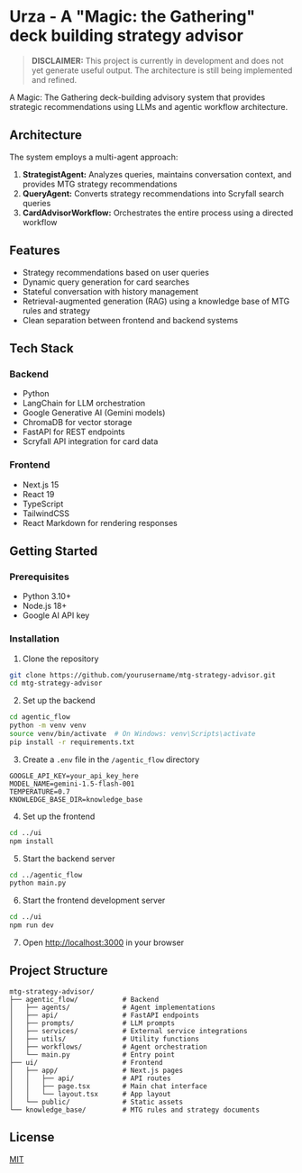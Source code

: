 # Urza - A "Magic: the Gathering" deck building strategy advisor

> **DISCLAIMER:** This project is currently in development and does not yet generate useful output. The architecture is still being implemented and refined.

A Magic: The Gathering deck-building advisory system that provides strategic recommendations using LLMs and agentic workflow architecture.

## Architecture

The system employs a multi-agent approach:

1. **StrategistAgent:** Analyzes queries, maintains conversation context, and provides MTG strategy recommendations
2. **QueryAgent:** Converts strategy recommendations into Scryfall search queries
3. **CardAdvisorWorkflow:** Orchestrates the entire process using a directed workflow

## Features

- Strategy recommendations based on user queries
- Dynamic query generation for card searches
- Stateful conversation with history management
- Retrieval-augmented generation (RAG) using a knowledge base of MTG rules and strategy
- Clean separation between frontend and backend systems

## Tech Stack

### Backend
- Python
- LangChain for LLM orchestration
- Google Generative AI (Gemini models)
- ChromaDB for vector storage
- FastAPI for REST endpoints
- Scryfall API integration for card data

### Frontend
- Next.js 15
- React 19
- TypeScript
- TailwindCSS
- React Markdown for rendering responses

## Getting Started

### Prerequisites
- Python 3.10+
- Node.js 18+
- Google AI API key

### Installation

1. Clone the repository
```bash
git clone https://github.com/yourusername/mtg-strategy-advisor.git
cd mtg-strategy-advisor
```

2. Set up the backend
```bash
cd agentic_flow
python -m venv venv
source venv/bin/activate  # On Windows: venv\Scripts\activate
pip install -r requirements.txt
```

3. Create a `.env` file in the `/agentic_flow` directory
```
GOOGLE_API_KEY=your_api_key_here
MODEL_NAME=gemini-1.5-flash-001
TEMPERATURE=0.7
KNOWLEDGE_BASE_DIR=knowledge_base
```

4. Set up the frontend
```bash
cd ../ui
npm install
```

5. Start the backend server
```bash
cd ../agentic_flow
python main.py
```

6. Start the frontend development server
```bash
cd ../ui
npm run dev
```

7. Open [http://localhost:3000](http://localhost:3000) in your browser

## Project Structure

```
mtg-strategy-advisor/
├── agentic_flow/           # Backend
│   ├── agents/             # Agent implementations
│   ├── api/                # FastAPI endpoints
│   ├── prompts/            # LLM prompts
│   ├── services/           # External service integrations
│   ├── utils/              # Utility functions
│   ├── workflows/          # Agent orchestration
│   └── main.py             # Entry point
├── ui/                     # Frontend
│   ├── app/                # Next.js pages
│   │   ├── api/            # API routes
│   │   ├── page.tsx        # Main chat interface
│   │   └── layout.tsx      # App layout
│   └── public/             # Static assets
└── knowledge_base/         # MTG rules and strategy documents
```

## License

[MIT](LICENSE)